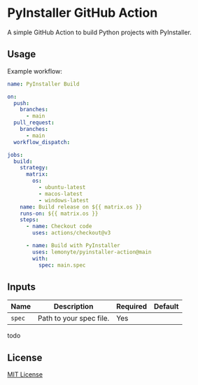 # PyInstaller GitHub Action

A simple GitHub Action to build Python projects with PyInstaller.

## Usage

Example workflow:

```yaml
name: PyInstaller Build

on:
  push:
    branches:
      - main
  pull_request:
    branches:
      - main
  workflow_dispatch:

jobs:
  build:
    strategy:
      matrix:
        os:
          - ubuntu-latest
          - macos-latest
          - windows-latest
    name: Build release on ${{ matrix.os }}
    runs-on: ${{ matrix.os }}
    steps:
      - name: Checkout code
        uses: actions/checkout@v3

      - name: Build with PyInstaller
        uses: lemonyte/pyinstaller-action@main
        with:
          spec: main.spec
```

## Inputs

| Name | Description | Required | Default |
| --- | --- | --- | --- |
| `spec` | Path to your spec file. | Yes | |

todo

## License

[MIT License](license.txt)

